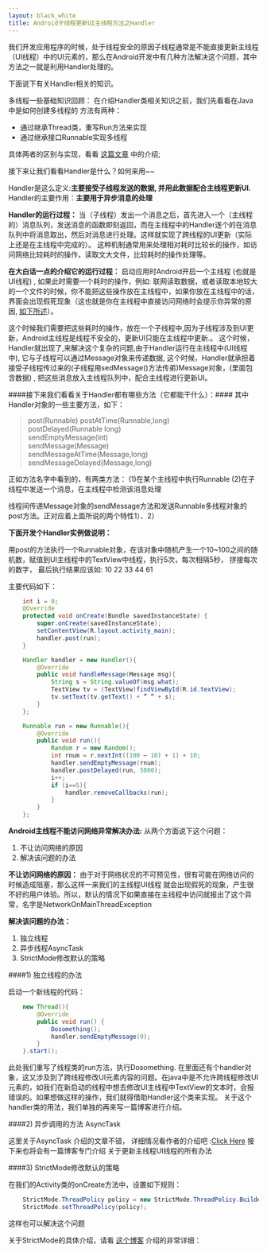 ```yaml
---
layout: black_white
title: Android子线程更新UI主线程方法之Handler
---
```


我们开发应用程序的时候，处于线程安全的原因子线程通常是不能直接更新主线程（UI线程）中的UI元素的，那么在Android开发中有几种方法解决这个问题，其中方法之一就是利用Handler处理的。

下面说下有关Handler相关的知识。

多线程一些基础知识回顾：
在介绍Handler类相关知识之前，我们先看看在Java中是如何创建多线程的
方法有两种：

* 通过继承Thread类，重写Run方法来实现
* 通过继承接口Runnable实现多线程

具体两者的区别与实现，看看 [这篇文章](http://developer.51cto.com/art/201203/321042.htm) 中的介绍;
 
接下来让我们看看Handler是什么？如何来用~~

Handler是这么定义:**主要接受子线程发送的数据, 并用此数据配合主线程更新UI.**
Handler的主要作用：**主要用于异步消息的处理**

**Handler的运行过程：**
当（子线程）发出一个消息之后，首先进入一个（主线程的）消息队列，发送消息的函数即刻返回，而在主线程中的Handler逐个的在消息队列中将消息取出，然后对消息进行处理。这样就实现了跨线程的UI更新（实际上还是在主线程中完成的）。
这种机制通常用来处理相对耗时比较长的操作，如访问网络比较耗时的操作，读取文大文件，比较耗时的操作处理等。

**在大白话一点的介绍它的运行过程：**
启动应用时Android开启一个主线程 (也就是UI线程) , 如果此时需要一个耗时的操作，例如: 联网读取数据，或者读取本地较大的一个文件的时候，你不能把这些操作放在主线程中，如果你放在主线程中的话，界面会出现假死现象（这也就是你在主线程中直接访问网络时会提示你异常的原因, [如下所述](#jump)）。

这个时候我们需要把这些耗时的操作，放在一个子线程中,因为子线程涉及到UI更新，Android主线程是线程不安全的，更新UI只能在主线程中更新.。
这个时候，Handler就出现了,来解决这个复杂的问题,由于Handler运行在主线程中(UI线程中), 它与子线程可以通过Message对象来传递数据, 这个时候，Handler就承担着接受子线程传过来的(子线程用sedMessage()方法传弟)Message对象，(里面包含数据) , 把这些消息放入主线程队列中，配合主线程进行更新UI。

 
####接下来我们看看关于Handler都有哪些方法（它都能干什么）：####
其中Handler对象的一些主要方法，如下：

>post(Runnable) postAtTime(Runnable,long)  
postDelayed(Runnable long)  
sendEmptyMessage(int)  
sendMessage(Message)  
sendMessageAtTime(Message,long)  
>sendMessageDelayed(Message,long)  

正如方法名字中看到的，有两类方法：
(1)在某个主线程中执行Runnable
(2)在子线程中发送一个消息，在主线程中检测该消息处理

线程间传递Message对象的sendMessage方法和发送Runnable多线程对象的post方法。正对应着上面所说的两个特性1）、2）

**下面开发个Handler实例做说明：**

用post的方法执行一个Runnable对象，在该对象中随机产生一个10~100之间的随机数，赋值到UI主线程中的TextView中线程，执行5次，每次相隔5秒， 拼接每次的数字， 最后执行结果应该如: 10 22 33 44 61

主要代码如下：

```java
    int i = 0;
    @Override
    protected void onCreate(Bundle savedInstanceState) {
        super.onCreate(savedInstanceState);
        setContentView(R.layout.activity_main);
        handler.post(run);
    }

    Handler handler = new Handler(){
        @Override
        public void handleMessage(Message msg){
            String s = String.valueOf(msg.what);
            TextView tv = (TextView)findViewById(R.id.textView);
            tv.setText(tv.getText() + ” ” + s);
        }
    };

    Runnable run = new Runnable(){
        @Override
        public void run(){
            Random r = new Random();
            int rnum = r.nextInt((100 – 10) + 1) + 10;
            handler.sendEmptyMessage(rnum);
            handler.postDelayed(run, 5000);
            i++;
            if (i==5){
                handler.removeCallbacks(run);
            }
        }
    };
```
<span id = "jump">**Android主线程不能访问网络异常解决办法:**</span>
从两个方面说下这个问题：
1. 不让访问网络的原因
2. 解决该问题的办法

**不让访问网络的原因：**
由于对于网络状况的不可预见性，很有可能在网络访问的时候造成阻塞，那么这样一来我们的主线程UI线程 就会出现假死的现象，产生很不好的用户体验。所以，默认的情况下如果直接在主线程中访问就报出了这个异常，名字是NetworkOnMainThreadException

**解决该问题的办法：**
1. 独立线程
2. 异步线程AsyncTask
3. StrictMode修改默认的策略

####1) 独立线程的办法

启动一个新线程的代码：

```java
    new Thread(){
        @Override
        public void run() {
            Dosomething();
            handler.sendEmptyMessage(0);
        }
    }.start();
```

此处我们重写了线程类的run方法，执行Dosomething. 在里面还有个handler对象，这又涉及到了跨线程修改UI元素内容的问题。在java中是不允许跨线程修改UI元素的，如我们在新启动的线程中想去修改UI主线程中TextView的文本时，会报错误的。如果想做这样的操作，我们就得借助Handler这个类来实现。 关于这个handler类的用法，我们单独的再来写一篇博客进行介绍。

####2) 异步调用的方法 AsyncTask

这里关于AsyncTask 介绍的文章不错， 详细情况看作者的介绍吧 :[Click Here](http://www.cnblogs.com/dawei/archive/2011/04/18/2019903.html#2824345)
接下来也将会有一篇博客专门介绍 关于更新主线程UI线程的所有办法

####3) StrictMode修改默认的策略

在我们的Activity类的onCreate方法中，设置如下规则：

```java
    StrictMode.ThreadPolicy policy = new StrictMode.ThreadPolicy.Builder().permitAll().build();
    StrictMode.setThreadPolicy(policy);
```

这样也可以解决这个问题

关于StrictMode的具体介绍，请看 [这个博客](http://hb.qq.com/a/20110914/000054.htm) 介绍的非常详细：